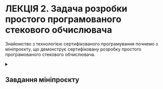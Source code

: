 <H1><b>ЛЕКЦІЯ 2. Задача розробки простого програмованого стекового обчислювача</b></H1>

Знайомство з технологією сертифікованого програмування почнемо з мініпроєкту, що демонструє сертифіковану розробку простого програмованого стекового обчислювача.

<details><summary><H2>Завдання мініпроєкту</H2></summary>

Маємо арифметичні вирази, які оперують з натуральними константами за допомогою бінарних операцій додавання і множення.

Абстрактний синтаксис мови арифметичних виразів визначається наступними правилами

<table width=800px height=150px align="center">
<tr><td align="center">
$\mathtt{binop}\textbf{ is either }\mathtt{plus}\textbf{ or }\mathtt{mult}$</td></tr><tr><td align="center">
$\dfrac{n\textbf{ is a natural number}}{\mathtt{const}\ n\textbf{ is an arithmetic expression}}$</td></tr><tr><td align="center">
$\dfrac{e_1,e_2\textbf{ are arithmetic expressions and }bop\textbf{ is a binop}}{\mathtt{term}\ bop\ e_1\ e_2\textbf{ is an arithmetic expression}}$</td></tr>
</table>

Семантичним значенням арифметичного виразу будемо вважати натуральне число, яке є результатом обчислення цього виразу.

Розглянемо також обчислювач, пам'ять якого представляє собою стек натуральних чисел.

Програма обчислювача є послідовністю команд, кожна з яки є або
- команда $\mathtt{save}\ n$, яка проштовхує $n$ в стек, або
- команда $\mathtt{eval}\ bop$, яка виконує операцію, що визначається значенням $bop$ над двома числами з вершини стеку, видалючі їх і проштовхуючи результат в стек.
Зрозуміло, що ця команда може виконуватися тільки у випадку, якщо у стеку зберігається не менше двох чисел.

Задачею є побудова програми, яка приймає арифметичний вираз та повертає програму для описаного обчислювача, яка обчислює цей арифметичний вираз.

</details>
